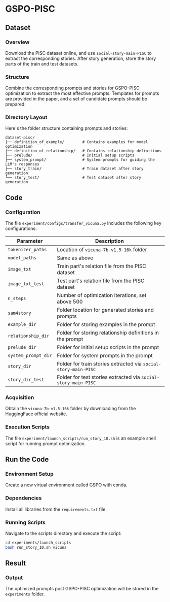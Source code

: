 # GSPO-PISC

## Dataset

### Overview

Download the PISC dataset online, and use `social-story-main-PISC` to extract the corresponding stories. After story generation, store the story parts of the train and test datasets.

### Structure

Combine the corresponding prompts and stories for GSPO-PISC optimization to extract the most effective prompts. Templates for prompts are provided in the paper, and a set of candidate prompts should be prepared.

### Directory Layout

Here's the folder structure containing prompts and stories:

```plaintext
dataset-pisc/
├── definition_of_example/        # Contains examples for model optimization
├── definition_of_relationship/   # Contains relationship definitions
├── prelude/                      # Initial setup scripts
├── system_prompt/                # System prompts for guiding the LLM's responses
├── story_train/                  # Train dataset after story generation
└── story_test/                   # Test dataset after story generation
```

## Code

### Configuration

The file `experiment/configs/transfer_vicuna.py` includes the following key configurations:

| Parameter           | Description                                                  |
| ------------------- | ------------------------------------------------------------ |
| `tokenizer_paths`   | Location of `vicuna-7b-v1.5-16k` folder                      |
| `model_paths`       | Same as above                                                |
| `image_txt`         | Train part's relation file from the PISC dataset             |
| `image_txt_test`    | Test part's relation file from the PISC dataset              |
| `n_steps`           | Number of optimization iterations, set above 500             |
| `sam4story`         | Folder location for generated stories and prompts            |
| `example_dir`       | Folder for storing examples in the prompt                    |
| `relationship_dir`  | Folder for storing relationship definitions in the prompt    |
| `prelude_dir`       | Folder for initial setup scripts in the prompt               |
| `system_prompt_dir` | Folder for system prompts in the prompt                      |
| `story_dir`         | Folder for train stories extracted via `social-story-main-PISC` |
| `story_dir_test`    | Folder for test stories extracted via `social-story-main-PISC` |

### Acquisition

Obtain the `vicuna-7b-v1.5-16k` folder by downloading from the HuggingFace official website.

### Execution Scripts

The file `experiment/launch_scripts/run_story_10.sh` is an example shell script for running prompt optimization.

## Run the Code

### Environment Setup

Create a new virtual environment called GSPO with conda.

### Dependencies

Install all libraries from the `requirements.txt` file.

### Running Scripts

Navigate to the scripts directory and execute the script:

```bash
cd experiments/launch_scripts
bash run_story_10.sh vicuna
```

## Result

### Output

The optimized prompts post GSPO-PISC optimization will be stored in the `experiments` folder.